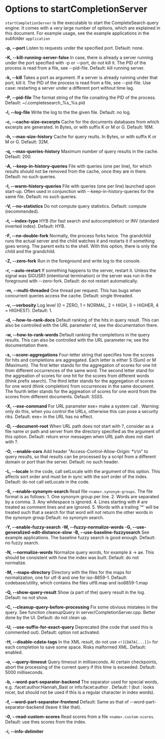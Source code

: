 # Options to startCompletionServer 

`startCompletionServer` is the executable to start the CompleteSearch query
engine. It comes with a very large number of options, which are explained in
this document. For example usage, see the example applications in the subfolder
`application`

**-p, --port**
	Listen to requests under the specified port. Default: none.

**-K, --kill-running-server-false**
	In case, there is already a server running under the port specified with
	-p or --port, do not kill it. The PID of the process is read from a
	file, see --pid-file. Default: kill running server.

**-k, --kill**
	Takes a port as argument. If a server is already running under that
	port, kill it. The PID of the process is read from a file, see
	--pid-file. Use case: restarting a server under a different port without
	time lag.

**-P, --pid-file**
	The format string of the file conaiting the PID of the process. Default:
	~/.completesearch_%s_%s.pid

**-l, --log-file**
	Write the log to the the given file. Default: no log.

**-c, --cache-size-excerpts**
	Cache for the documents databases from which excerpts are generated. In
	Bytes, or with suffix K or M or G. Default: 16M.
	
**-h, --max-size-history**
	Cache for query reults. In Bytes, or with suffix K or M or G. Default:
        32M.

**-q, --max-queries-history**
	Maximum number of query results in the cache. Default: 200.	

**-A, --keep-in-history-queries**
	File with queries (one per line), for which results should not be
	removed from the cache, once they are in there. Default: no such
	queries.
	
**-I, --warm-history-queries**
	File with queries (one per line) launched upon start-up. Often used in
	conjunction with --keep-in-history-queries for the same file. Default:
	no such queries.

**-V, --no-statistics**
	Do not compute query statistics. Default: compute (recommended).

**-t, --index-type**
	HYB (for fast search *and* autocompletion) or INV (standard inverted
	index). Default: HYB.
	
**-F, --no-double-fork**
	Normally, the process forks twice. The grandchild runs the actual server
	and the child watches it and restarts it if something goes wrong. The
	parent exits to the shell. With this option, there is only the child and
	the grandchild.

**-Z, --zero-fork**
	Run in the foreground and write log to the console.

**-r, --auto-restart**
	If something happens to the server, restart it. Unless the signal was
	SIGUSR1 (intentional termination) or the server was run in the
	foreground with --zero-fork. Default: do not restart automatically.

**-m, --multi-threaded**
	One thread per request. This has bugs when concurrent queries access the
	cache. Default: single threaded.
	
**-v, --verbosity**
	Log level (0 = ZERO, 1 = NORMAL, 2 = HIGH, 3 = HIGHER, 4 = HIGHEST).
	Default: 1.

**-d, --how-to-rank-docs**
	Default ranking of the hits in query result. This can also be controlled
	with the URL parameter rd, see the documentation there.

**-w, --how-to-rank-words**
	Default ranking the completions in the query results. This can also be
	controlled with the URL parameter rw, see the documentation there.

**-s, --score-aggregations**
	Four-letter string that specifies how the scores for hits and
	completions are aggregated. Each letter is either S (Sum) or M
	(Maximum). The first letter stands for the aggregation of scores for one
	hit from different occurrences of the same word. The second letter stand
	for the aggreation of scores for one hit for the scores from different
	words (think prefix search). The third letter stands for the aggregation
	of scores for one word (think completion) from occurrences in the same
	document. The fourth letter stands for the aggreation of scores for one
	word from the scores from different documents. Default: SSSS.
	
**-X, --exe-command**
	For URL parameter exe=<cmd> make a system call <cmd>. Warning: only do
	this, when you control the URLs, otherwise this can pose a security
	riks. Default: exe=<cmd> in the URL has no effect.

**-D, --document-root**
	When URL path does not start with ?, consider as a file name or path and
	server from the directory specified as the argument of this option.
	Default: return error messagen when URL path does not start with ?.

**-O, --enable-cors**
	Add header "Access-Control-Allow-Origin: *\r\n" to query results, so
	that results can be processed by a script from a different domain or
	port than the server. Default: no such header.
	
**-L, --locale**
	In the code, call setLocale with the argument of this option. This
	affects sort order and must be in sync with the sort order of the index.
	Default: do not call setLocale in the code.

**-S, --enable-synonym-search**
	Read file `<name>.synonym-groups`. The file format is as follows:
	1. One synonym group per line.
	2. Words are separated by a comma.
	3. Any whitespace is ignored.
	4. Lines starting with # are treated as comment lines and are ignored.
	5. Words with a trailing '*' will be treated such that a search for that
	   word will *not* return the other words in the synonym group
	Default: no synonym search.

**-Y, --enable-fuzzy-search**
**-W, --fuzzy-normalize-words**
**-G, --use-generalized-edit-distance-slow**
**-B, --use-baseline-fuzzysearch**
	See example applications. The baseline fuzzy search is good enough.
	Default: no fuzzy search.

**-N, --normalize-words**
	Normalize query words, for example ä -> ae. This should be consistent
	with how the index was built. Default: do not normalize.

**-M, --maps-directory**
	Directory with the files for the maps for normalization, one for utf-8
	and one for iso-8859-1. Default: codebase/utility, which contains the
	files utf8.map and iso8859-1.map
	
**-Q, --show-query-result**
	Show (a part of the) query result in the log. Default: no not show.

**-C, --cleanup-query-before-processing**
	Fix some obvious mistakes in the query. See function cleanupQuery in
	server/CompletionServer.cpp. Better done by the UI. Default: do not
	clean up.

**-U, --use-suffix-for-exact-query**
	Deprecated (the code that used this is commented out). Default: option
	not activated.

**-H, --disable-cdata-tags**
	In the XML result, do not use `<![CDATA[...]]>` for each completion to
	save some space. Risks malformed XML. Default: enabled.

**-o, --query-timeout**
	Query timeout in milliseconds. At certain checkpoints, abort the
	processing of the current query if this time is exceeded. Default: 5000
	milliseconds.
	
**-b, --word-part-separator-backend**
	The separator used for special words, e.g. :facet:author:Hannah_Bast or
	info:facet:author . Default: ! (but : looks nicer, but should not be
	used if this is a regular character in index words).

**-f, --word-part-separator-frontend**
	Default: Same as that of --word-part-separator-backend (leave it like
	that).
	
**-0, --read-custom-scores**
	Read scores from a file `<name>.custom-scores`. Default: use thes scores
	from the index.

**-i, --info-delimiter**
